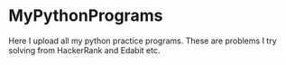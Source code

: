 # MyPythonPrograms
Here I upload all my python practice programs. These are problems I try solving from HackerRank and Edabit etc.
